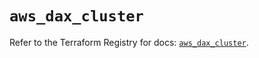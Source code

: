 # `aws_dax_cluster`

Refer to the Terraform Registry for docs: [`aws_dax_cluster`](https://registry.terraform.io/providers/hashicorp/aws/6.5.0/docs/resources/dax_cluster).
